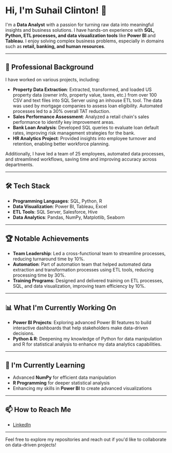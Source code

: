 # Hi, I'm Suhail Clinton! 👋

I'm a **Data Analyst** with a passion for turning raw data into meaningful insights and business solutions. I have hands-on experience with **SQL, Python, ETL processes, 
and data visualization tools** like **Power BI** and **Tableau**. I enjoy solving complex business problems, especially in domains such as **retail, banking, and human resources**.

---

## 💼 Professional Background

I have worked on various projects, including:

- **Property Data Extraction**:
  Extracted, transformed, and loaded US property data (owner info, property value, taxes, etc.) from over 100 CSV and text files into SQL Server using an inhouse ETL tool.
  The data was used by mortgage companies to assess loan eligibility. Automated processes led to a 30% overall TAT reduction.
- **Sales Performance Assessment**:
  Analyzed a retail chain's sales performance to identify key improvement areas.
- **Bank Loan Analysis**:
  Developed SQL queries to evaluate loan default rates, improving risk management strategies for the bank.
- **HR Analytics Project**:
  Provided insights into employee turnover and retention, enabling better workforce planning.

Additionally, I have led a team of 25 employees, automated data processes, and streamlined workflows, saving time and improving accuracy across departments.

---

## 🛠️ Tech Stack

- **Programming Languages**: SQL, Python, R
- **Data Visualization**: Power BI, Tableau, Excel
- **ETL Tools**: SQL Server, Salesforce, Hive
- **Data Analytics**: Pandas, NumPy, Matplotlib, Seaborn

---

## 🏆 Notable Achievements

- **Team Leadership**: Led a cross-functional team to streamline processes, reducing turnaround time by 10%.
- **Automation**: Part of automation team that helped automated data extraction and transformation processes using ETL tools, reducing processing time by 30%.
- **Training Programs**: Designed and delivered training on ETL processes, SQL, and data visualization, improving team efficiency by 10%.

---

## 📊 What I'm Currently Working On

- **Power BI Projects**: Exploring advanced Power BI features to build interactive dashboards that help stakeholders make data-driven decisions.
- **Python & R**: Deepening my knowledge of Python for data manipulation and R for statistical analysis to enhance my data analytics capabilities.

---

## 🌱 I'm Currently Learning

- Advanced **NumPy** for efficient data manipulation
- **R Programming** for deeper statistical analysis
- Enhancing my skills in **Power BI** to create advanced visualizations

---

## 📫 How to Reach Me

- [LinkedIn](www.linkedin.com/in/suhail-clinton-dsouza-184795a2)

---

Feel free to explore my repositories and reach out if you'd like to collaborate on data-driven projects!


<!---
SuhailClinton/SuhailClinton is a ✨ special ✨ repository because its `README.md` (this file) appears on your GitHub profile.
You can click the Preview link to take a look at your changes.
--->
